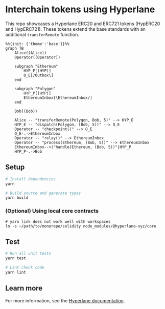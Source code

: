 # Interchain tokens using Hyperlane

This repo showcases a Hyperlane ERC20 and ERC721 tokens (HypERC20 and HypERC721). These tokens extend the base standards with an additional `transferRemote` function.

```mermaid
%%{init: {'theme':'base'}}%%
graph TB
    Alice((Alice))
    Operator((Operator))

    subgraph "Ethereum"
        HYP_E[(HYP)]
        O_E[/Outbox\]
    end

    subgraph "Polygon"
        HYP_P[(HYP)]
        EthereumInbox[\EthereumInbox/]
    end

    Bob((Bob))

    Alice -- "transferRemote(Polygon, Bob, 5)" --> HYP_E
    HYP_E -- "dispatch(Polygon, (Bob, 5))" --> O_E
    Operator -- "checkpoint()" --> O_E
    O_E-.->EthereumInbox
    Operator -- "relay()" --> EthereumInbox
    Operator -- "process(Ethereum, (Bob, 5))" --> EthereumInbox
    EthereumInbox-->|"handle(Ethereum, (Bob, 5))"|HYP_P
    HYP_P-.->Bob
```

## Setup

```sh
# Install dependencies
yarn

# Build source and generate types
yarn build
```

### (Optional) Using local core contracts
```
# yarn link does not work well with workspaces
ln -s ~/path/to/monorepo/solidity node_modules/@hyperlane-xyz/core
```

## Test

```sh
# Run all unit tests
yarn test

# Lint check code
yarn lint
```

## Learn more

For more information, see the [Hyperlane documentation](https://docs.hyperlane.xyz/hyperlane-docs/developers/getting-started).
